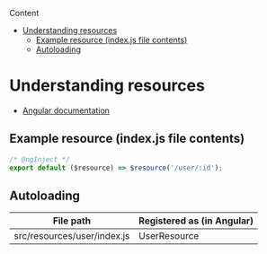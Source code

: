 <!-- START doctoc generated TOC please keep comment here to allow auto update -->
<!-- DON'T EDIT THIS SECTION, INSTEAD RE-RUN doctoc TO UPDATE -->
Content

- [Understanding resources](#understanding-resources)
  - [Example resource (index.js file contents)](#example-resource-indexjs-file-contents)
  - [Autoloading](#autoloading)

<!-- END doctoc generated TOC please keep comment here to allow auto update -->

# Understanding resources

* [Angular documentation](https://docs.angularjs.org/api/ngResource/service/$resource)

## Example resource (index.js file contents)

```javascript
/* @ngInject */
export default ($resource) => $resource('/user/:id');
```

## Autoloading

|File path|Registered as (in Angular)|
|---|---|
|src/resources/user/index.js|UserResource|
